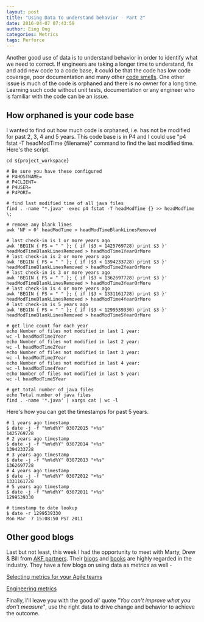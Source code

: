 ```yaml
---
layout: post
title: "Using Data to understand behavior - Part 2"
date: 2016-04-07 07:43:59
author: Eing Ong
categories: Metrics
tags: Perforce
---
```

Another good use of data is to understand behavior in order to identify what we need to correct. If engineers are taking a longer time to understand, fix and add new code to a code base, it could be that the code has low code coverage, poor documentation and many other [code smells](http://www.industriallogic.com/wp-content/uploads/2005/09/smellstorefactorings.pdf). One other issue is much of the code is orphaned and there is no owner for a long time. Learning such code without unit tests, documentation or any engineer who is familiar with the code can be an issue. 

<h2>How orphaned is your code base</h2>
I wanted to find out how much code is orphaned, i.e. has not be modified for past 2, 3, 4 and 5 years. This code base is in P4 and I could use "p4 fstat -T headModTime {filename}" command to find the last modified time. Here's the script.

~~~text
cd ${project_workspace}

# Be sure you have these configured
# P4HOSTNAME=
# P4CLIENT=
# P4USER=
# P4PORT=

# find last modified time of all java files
find . -name "*.java" -exec p4 fstat -T headModTime {} >> headModTime \; 

# remove any blank lines
awk 'NF > 0' headModTime > headModTimeBlankLinesRemoved

# last check-in is 1 or more years ago
awk 'BEGIN { FS = " " }; { if ($3 < 1425769728) print $3 }' headModTimeBlankLinesRemoved > headModTime1YearOrMore
# last check-in is 2 or more years ago
awk 'BEGIN { FS = " " }; { if ($3 < 1394233728) print $3 }' headModTimeBlankLinesRemoved > headModTime2YearOrMore
# last check-in is 3 or more years ago
awk 'BEGIN { FS = " " }; { if ($3 < 1362697728) print $3 }' headModTimeBlankLinesRemoved > headModTime3YearOrMore
# last check-in is 4 or more years ago
awk 'BEGIN { FS = " " }; { if ($3 < 1331161728) print $3 }' headModTimeBlankLinesRemoved > headModTime4YearOrMore
# last check-in is 5 years ago
awk 'BEGIN { FS = " " }; { if ($3 < 1299539330) print $3 }' headModTimeBlankLinesRemoved > headModTime5YearOrMore

# get line count for each year
echo Number of files not modified in last 1 year:
wc -l headModTime1Year
echo Number of files not modified in last 2 year:
wc -l headModTime2Year
echo Number of files not modified in last 3 year:
wc -l headModTime3Year
echo Number of files not modified in last 4 year:
wc -l headModTime4Year
echo Number of files not modified in last 5 year:
wc -l headModTime5Year

# get total number of java files
echo Total number of java files
find . -name '*.java' | xargs cat | wc -l
~~~

Here's how you can get the timestamps for past 5 years.

~~~text
# 1 years ago timestamp
$ date -j -f "%m%d%Y" 03072015 "+%s"
1425769728
# 2 years ago timestamp
$ date -j -f "%m%d%Y" 03072014 "+%s"
1394233728
# 3 years ago timestamp
$ date -j -f "%m%d%Y" 03072013 "+%s"
1362697728
# 4 years ago timestamp
$ date -j -f "%m%d%Y" 03072012 "+%s"
1331161728
# 5 years ago timestamp
$ date -j -f "%m%d%Y" 03072011 "+%s"
1299539330

# timestamp to date lookup
$ date -r 1299539330
Mon Mar  7 15:08:50 PST 2011
~~~

<h2>Other good blogs</h2>

Last but not least, this week I had the opportunity to meet with Marty, Drew & Bill from [AKF partners](http://akfpartners.com). Their [blogs](http://akfpartners.com/techblog/all_posts/) and [books](http://www.amazon.com/Martin-L.-Abbott/e/B002KYQTZ4/ref=sr_ntt_srch_lnk_1?qid=1459967398&sr=1-1) are highly regarded in the industry. They have a few blogs on using data as metrics as well -

[Selecting metrics for your Agile teams](http://akfpartners.com/techblog/2015/01/19/selecting-metrics-agile-teams/)

[Engineering metrics](http://akfpartners.com/techblog/2012/11/01/engineering-metrics/)

Finally, I'll leave you with the good ol' quote <i>"You can't improve what you don't measure"</i>, use the right data to drive change and behavior to achieve the outcome.
